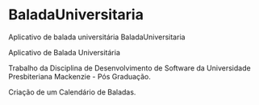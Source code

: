 BaladaUniversitaria
===================

Aplicativo de balada universitária
BaladaUniversitaria

Aplicativo de Balada Universitária

Trabalho da Disciplina de Desenvolvimento de Software da Universidade Presbiteriana Mackenzie - Pós Graduação.

Criação de um Calendário de Baladas.
